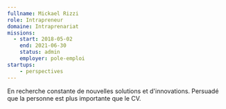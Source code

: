 ```yaml
---
fullname: Mickael Rizzi
role: Intrapreneur
domaine: Intraprenariat
missions:
  - start: 2018-05-02
    end: 2021-06-30
    status: admin
    employer: pole-emploi
startups:
    - perspectives
---
```


En recherche constante de nouvelles solutions et d'innovations. Persuadé que la personne est plus importante que le CV.
